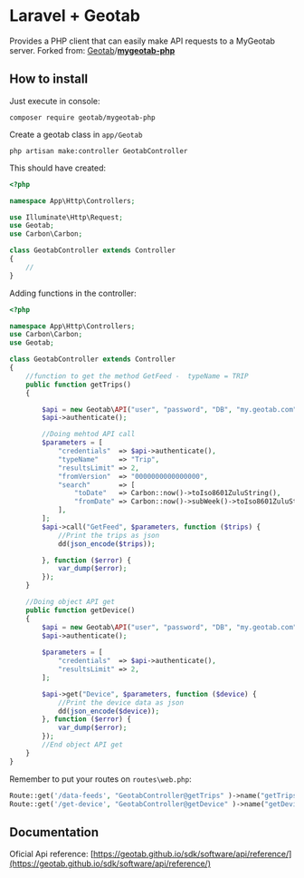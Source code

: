Laravel + Geotab
======================
Provides a PHP client that can easily make API requests to a MyGeotab server. 
Forked from:   [Geotab](https://github.com/Geotab)/**[mygeotab-php](https://github.com/Geotab/mygeotab-php)**

How to install
------------
Just execute in console:

`composer require geotab/mygeotab-php`

Create a geotab class in  `app/Geotab`

`php artisan make:controller GeotabController`

This should have created:

```php
<?php

namespace App\Http\Controllers;

use Illuminate\Http\Request;
use Geotab;
use Carbon\Carbon;

class GeotabController extends Controller
{
    //
}
```

Adding  functions in the controller:

```php
<?php

namespace App\Http\Controllers;
use Carbon\Carbon;
use Geotab;

class GeotabController extends Controller
{
    //function to get the method GetFeed -  typeName = TRIP
    public function getTrips()
    {

        $api = new Geotab\API("user", "password", "DB", "my.geotab.com");
        $api->authenticate();

        //Doing mehtod API call
        $parameters = [
            "credentials"  => $api->authenticate(),
            "typeName"     => "Trip",
            "resultsLimit" => 2,
            "fromVersion"  => "0000000000000000",
            "search"       => [
                "toDate"   => Carbon::now()->toIso8601ZuluString(),
                "fromDate" => Carbon::now()->subWeek()->toIso8601ZuluString(), //Last week
            ],
        ];
        $api->call("GetFeed", $parameters, function ($trips) {
            //Print the trips as json
            dd(json_encode($trips));

        }, function ($error) {
            var_dump($error);
        });
    }

    //Doing object API get
    public function getDevice()
    {
	    $api = new Geotab\API("user", "password", "DB", "my.geotab.com");
        $api->authenticate();
        
        $parameters = [
            "credentials"  => $api->authenticate(),
            "resultsLimit" => 2,
        ];

        $api->get("Device", $parameters, function ($device) {
            //Print the device data as json
            dd(json_encode($device));
        }, function ($error) {
            var_dump($error);
        });
        //End object API get
    }
}
```
Remember to put your routes on `routes\web.php`:

```php 
Route::get('/data-feeds', "GeotabController@getTrips" )->name("getTrips") ;
Route::get('/get-device', "GeotabController@getDevice" )->name("getDevice") ;
```
## Documentation

Oficial Api reference: 
[https://geotab.github.io/sdk/software/api/reference/](https://geotab.github.io/sdk/software/api/reference/)


